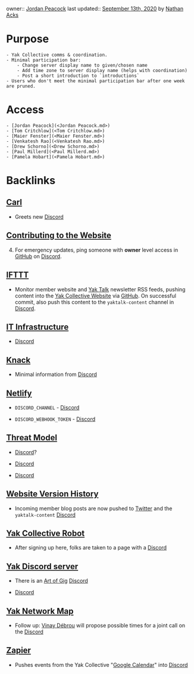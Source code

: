 owner:: [Jordan Peacock](<Jordan Peacock.md>)
last updated:: [September 13th, 2020](<September 13th, 2020.md>) by [Nathan Acks](<Nathan Acks.md>)
# Purpose
    - Yak Collective comms & coordination.
    - Minimal participation bar:
        - Change server display name to given/chosen name
        - Add time zone to server display name (helps with coordination)
        - Post a short introduction to `introductions`
    - Users who don't meet the minimal participation bar after one week are pruned.
# Access
    - [Jordan Peacock](<Jordan Peacock.md>)
    - [Tom Critchlow](<Tom Critchlow.md>)
    - [Maier Fenster](<Maier Fenster.md>)
    - [Venkatesh Rao](<Venkatesh Rao.md>)
    - [Drew Schorno](<Drew Schorno.md>)
    - [Paul Millerd](<Paul Millerd.md>)
    - [Pamela Hobart](<Pamela Hobart.md>)

# Backlinks
## [Carl](<Carl.md>)
- Greets new [Discord](<Discord.md>)

## [Contributing to the Website](<Contributing to the Website.md>)
4. For emergency updates, ping someone with **owner** level access in [GitHub](<GitHub.md>) on [Discord](<Discord.md>).

## [IFTTT](<IFTTT.md>)
- Monitor member website and [Yak Talk](<Yak Talk.md>) newsletter RSS feeds, pushing content into the [Yak Collective Website](<Yak Collective Website.md>) via [GitHub](<GitHub.md>). On successful commit, also push this content to the `yaktalk-content` channel in [Discord](<Discord.md>).

## [IT Infrastructure](<IT Infrastructure.md>)
- [Discord](<Discord.md>)

## [Knack](<Knack.md>)
- Minimal information from [Discord](<Discord.md>)

## [Netlify](<Netlify.md>)
- `DISCORD_CHANNEL` - [Discord](<Discord.md>)

- `DISCORD_WEBHOOK_TOKEN` - [Discord](<Discord.md>)

## [Threat Model](<Threat Model.md>)
- [Discord](<Discord.md>)?

- [Discord](<Discord.md>)

- [Discord](<Discord.md>)

## [Website Version History](<Website Version History.md>)
- Incoming member blog posts are now pushed to [Twitter](<Twitter.md>) and the `yaktalk-content` [Discord](<Discord.md>)

## [Yak Collective Robot](<Yak Collective Robot.md>)
- After signing up here, folks are taken to a page with a [Discord](<Discord.md>)

## [Yak Discord server](<Yak Discord server.md>)
- There is an [Art of Gig](<Art of Gig.md>) [Discord](<Discord.md>)

- [Discord](<Discord.md>)

## [Yak Network Map](<Yak Network Map.md>)
- Follow up: [Vinay Débrou](<Vinay Débrou.md>) will propose possible times for a joint call on the [Discord](<Discord.md>)

## [Zapier](<Zapier.md>)
- Pushes events from the Yak Collective "[Google Calendar](https://calendar.google.com/calendar/embed?src=o995m43173bpslmhh49nmrp5i4%40group.calendar.google.com)" into [Discord](<Discord.md>)

